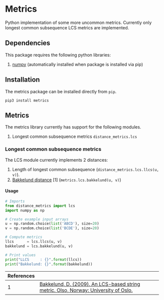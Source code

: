 # Metrics
Python implementation of some more uncommon metrics. Currently only longest common subsequence LCS metrics are implemented.

## Dependencies
This package requires the following python libraries:
 1. [numpy](http://www.numpy.org/) (automatically installed when package is installed via pip)
 
## Installation
The metrics package can be installed directly from `pip`.
```
pip3 install metrics
```

## Metrics
The metrics library currently has support for the following modules.
 1. Longest common subsequence metrics `distance_metrics.lcs`
 
### Longest common subsequence metrics
The LCS module currently implements 2 distances:
 1. Length of longest common subsequence (`distance_metrics.lcs.llcs(u, v)`).
 2. [Bakkelund distance](http://hjem.ifi.uio.no/danielry/StringMetric.pdf) [1] (`metrics.lcs.bakkelund(u, v)`)
 
#### Usage
```python
# Imports
from distance_metrics import lcs
import numpy as np

# Create example input arrays
u = np.random.choice(list('ABCD'), size=20)
v = np.random.choice(list('BCDE'), size=20)

# Compute metrics
llcs      = lcs.llcs(u, v)
bakkelund = lcs.bakkelund(u, v)

# Print values
print("LLCS     : {}".format(llcs))
print("Bakkelund: {}".format(bakkelund))
```
 
| References |                                                                                     |
|------------|-------------------------------------------------------------------------------------|
| 1          | [Bakkelund, D. (2009). An LCS-based string metric. Olso, Norway: University of Oslo.](http://hjem.ifi.uio.no/danielry/StringMetric.pdf) |
